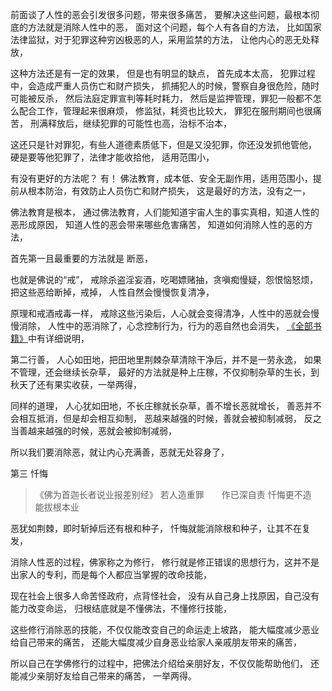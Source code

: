 前面谈了人性的恶会引发很多问题，带来很多痛苦，
要解决这些问题，最根本彻底的方法就是消除人性中的恶，
面对这个问题，每个人有各自的方法，
比如国家法律监狱，对于犯罪这种穷凶极恶的人，采用监禁的方法，
让他内心的恶无处释放，

这种方法还是有一定的效果，
但是也有明显的缺点，
首先成本太高，
犯罪过程中，会造成严重人员伤亡和财产损失，
抓捕犯人的时候，警察自身很危险，随时可能被反杀，
然后法庭定罪宣判等耗时耗力，
然后是监押管理，罪犯一般都不怎么配合工作，管理起来很麻烦，
修监狱，耗资也比较大，
罪犯在服刑期间也很痛苦，
刑满释放后，继续犯罪的可能性也高，治标不治本，

这还只是针对罪犯，有些人道德素质低下，但是又没犯罪，你还没发抓他管他，
硬是要等他犯罪了，法律才能收拾他，
适用范围小，

有没有更好的方法呢？
有！
佛法教育，成本低、安全无副作用，适用范围小，提前从根本防治，有效防止人员伤亡和财产损失，
这是最好的方法，没有之一，

佛法教育是根本，
通过佛法教育，人们能知道宇宙人生的事实真相，知道人性的恶形成原因，
知道人性的恶会带来哪些危害痛苦，
知道如何消除人性的恶的方法，

首先第一且最重要的方法就是
断恶，

也就是佛说的“戒”，
戒除杀盗淫妄酒，吃喝嫖赌抽，贪嗔痴慢疑，怨恨恼怒烦，
把这些恶给断掉，戒掉，
人性自然会慢慢恢复清净，

原理和戒酒戒毒一样，
戒除这些污染后，人心就会变得清净，人性中的恶就会慢慢消除，
人性中的恶消除了，心念控制行为，行为的恶自然也会消失，
[《全部书籍》](https://7qrbxke2v5.k.topthink.com/@ln2qd8jrdg/quanbushujihezuozhe.html)中有详细说明，

第二行善，
人心如田地，把田地里荆棘杂草清除干净后，并不是一劳永逸，
如果不管理，还会继续长杂草，
最好的方法就是种上庄稼，不仅抑制杂草的生长，到秋天了还有果实收获，一举两得，

同样的道理，
人心犹如田地，不长庄稼就长杂草，善不增长恶就增长，
善恶并不会相互抵消，但是却会相互抑制，
恶越来越强的时候，善就会被抑制减弱，
反之当善越来越强的时候，恶就会被抑制减弱，

所以我们要消除恶，就让内心充满善，恶就无处容身了，

第三 忏悔

> 《佛为首迦长者说业报差别经》
> 若人造重罪　　作已深自责
> 忏悔更不造　　能拔根本业

恶犹如荆棘，即时斩掉后还有根和种子，
忏悔就能消除根和种子，让其不在复发，

消除人性恶的过程，佛家称之为修行，
修行就是修正错误的思想行为，这并不是出家人的专利，而是每个人都应当掌握的改命技能，

现在社会上很多人命苦怪政府，点背怪社会，
没有从自己身上找原因，自己没有能力改变命运，
归根结底就是不懂佛法，不懂修行技能，

这些修行消除恶的技能，不仅仅能改变自己的命运走上坡路，
能大幅度减少恶业给自己带来的痛苦，
还能大幅度减少自身恶业给家人亲戚朋友带来的痛苦，

所以自己在学佛修行的过程中，把佛法介绍给亲朋好友，不仅仅能帮助他们，
还能减少亲朋好友给自己带来的痛苦，
一举两得。

